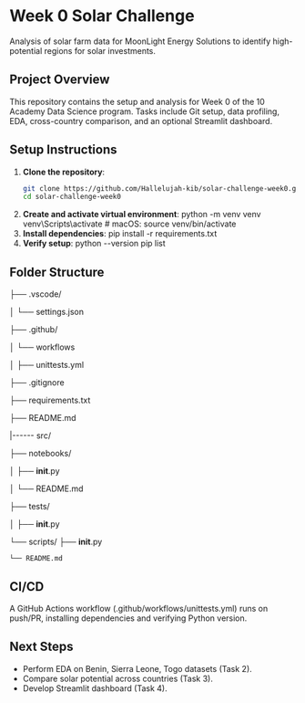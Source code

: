 # Week 0 Solar Challenge

Analysis of solar farm data for MoonLight Energy Solutions to identify high-potential regions for solar investments.

## Project Overview

This repository contains the setup and analysis for Week 0 of the 10 Academy Data Science program. Tasks include Git setup, data profiling, EDA, cross-country comparison, and an optional Streamlit dashboard.

## Setup Instructions

1. **Clone the repository**:
   ```bash
   git clone https://github.com/Hallelujah-kib/solar-challenge-week0.git
   cd solar-challenge-week0
2. **Create and activate virtual environment**:
    python -m venv venv
    venv\Scripts\activate # macOS: source venv/bin/activate 
3. **Install dependencies**:
    pip install -r requirements.txt
4. **Verify setup**:
    python --version
    pip list

## Folder Structure
├── .vscode/

│   └── settings.json

├── .github/

│   └── workflows

│       ├── unittests.yml

├── .gitignore

├── requirements.txt

├── README.md

 |------ src/

├── notebooks/

│   ├── __init__.py

│   └── README.md

├── tests/

│   ├── __init__.py

└── scripts/
    ├── __init__.py

    └── README.md

## CI/CD
A GitHub Actions workflow (.github/workflows/unittests.yml) runs on push/PR, installing dependencies and verifying Python version.

## Next Steps
- Perform EDA on Benin, Sierra Leone, Togo datasets (Task 2).
- Compare solar potential across countries (Task 3).
- Develop Streamlit dashboard (Task 4).